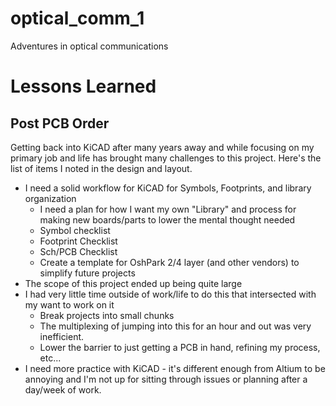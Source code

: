 # optical_comm_1
Adventures in optical communications

# Lessons Learned

## Post PCB Order

Getting back into KiCAD after many years away and while focusing on my primary job and life has brought many challenges to this project. Here's the list of items I noted in the design and layout.

* I need a solid workflow for KiCAD for Symbols, Footprints, and library organization
  * I need a plan for how I want my own "Library" and process for making new boards/parts to lower the mental thought needed
  * Symbol checklist
  * Footprint Checklist
  * Sch/PCB Checklist
  * Create a template for OshPark 2/4 layer (and other vendors) to simplify future projects
* The scope of  this project ended up being quite large
* I had very little time outside of work/life to do this that intersected with my want to work on it
  * Break projects into small chunks
  * The multiplexing of jumping into this for an hour and out was very inefficient.
  * Lower the barrier to just getting a PCB in hand, refining my process, etc...
* I need more practice with KiCAD - it's different enough from Altium to be annoying and I'm not up for sitting through issues or planning after a day/week of work.
